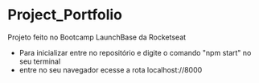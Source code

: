 # Project_Portfolio
Projeto feito no Bootcamp LaunchBase da Rocketseat

+ Para inicializar entre no repositório e digite o comando "npm start" no seu terminal
+ entre no seu navegador ecesse a rota localhost://8000

